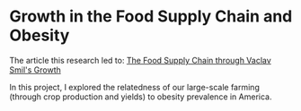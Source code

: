 # Growth in the Food Supply Chain and Obesity

The article this research led to: [The Food Supply Chain through Vaclav Smil's Growth](https://mutter.substack.com/p/the-food-supply-chain-through-vaclav)

In this project, I explored the relatedness of our large-scale farming (through crop production and yields) to obesity prevalence in America. 
